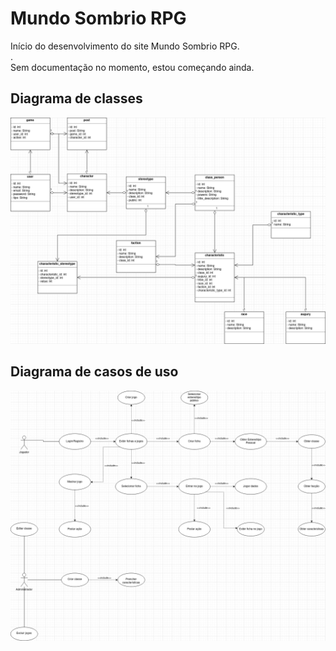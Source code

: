 <h1>Mundo Sombrio RPG</h1>
Início do desenvolvimento do site Mundo Sombrio RPG.
<br>.
<br>Sem documentação no momento, estou começando ainda.
<h2>Diagrama de classes</h2>
<img src='diagrama_de_classes.drawio.png'/>
<h2>Diagrama de casos de uso</h2>
<img src='diagrama_de_casos_de_uso.drawio.png'/>
